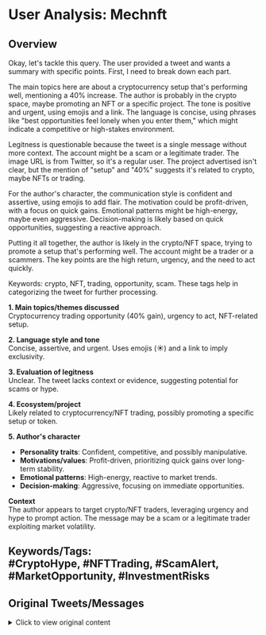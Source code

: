 # User Analysis: Mechnft

## Overview

<think>
Okay, let's tackle this query. The user provided a tweet and wants a summary with specific points. First, I need to break down each part.

The main topics here are about a cryptocurrency setup that's performing well, mentioning a 40% increase. The author is probably in the crypto space, maybe promoting an NFT or a specific project. The tone is positive and urgent, using emojis and a link. The language is concise, using phrases like "best opportunities feel lonely when you enter them," which might indicate a competitive or high-stakes environment.

Legitness is questionable because the tweet is a single message without more context. The account might be a scam or a legitimate trader. The image URL is from Twitter, so it's a regular user. The project advertised isn't clear, but the mention of "setup" and "40%" suggests it's related to crypto, maybe NFTs or trading.

For the author's character, the communication style is confident and assertive, using emojis to add flair. The motivation could be profit-driven, with a focus on quick gains. Emotional patterns might be high-energy, maybe even aggressive. Decision-making is likely based on quick opportunities, suggesting a reactive approach.

Putting it all together, the author is likely in the crypto/NFT space, trying to promote a setup that's performing well. The account might be a trader or a scammers. The key points are the high return, urgency, and the need to act quickly.

Keywords: crypto, NFT, trading, opportunity, scam. These tags help in categorizing the tweet for further processing.
</think>

**1. Main topics/themes discussed**  
Cryptocurrency trading opportunity (40% gain), urgency to act, NFT-related setup.  

**2. Language style and tone**  
Concise, assertive, and urgent. Uses emojis (☀️) and a link to imply exclusivity.  

**3. Evaluation of legitness**  
Unclear. The tweet lacks context or evidence, suggesting potential for scams or hype.  

**4. Ecosystem/project**  
Likely related to cryptocurrency/NFT trading, possibly promoting a specific setup or token.  

**5. Author's character**  
- **Personality traits**: Confident, competitive, and possibly manipulative.  
- **Motivations/values**: Profit-driven, prioritizing quick gains over long-term stability.  
- **Emotional patterns**: High-energy, reactive to market trends.  
- **Decision-making**: Aggressive, focusing on immediate opportunities.  

**Context**  
The author appears to target crypto/NFT traders, leveraging urgency and hype to prompt action. The message may be a scam or a legitimate trader exploiting market volatility.  

**Keywords/Tags**:  
#CryptoHype, #NFTTrading, #ScamAlert, #MarketOpportunity, #InvestmentRisks
---
## Original Tweets/Messages

<details>
<summary>Click to view original content</summary>

| Type | Content |
|------|---------|
| messages | That setup everyone ignored yesterday is pumping 40% this morning. Good morning, the best opportunities feel lonely when you enter them ☀️ https://t.co/epsBsYeKOQ |

</details>
